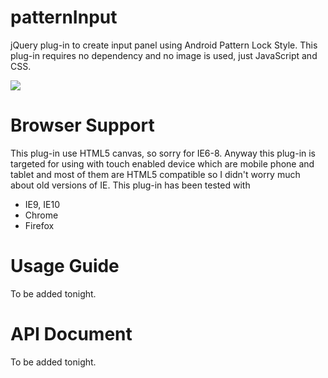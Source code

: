 patternInput
============

jQuery plug-in to create input panel using Android Pattern Lock Style. This plug-in requires no dependency and no image is used, just JavaScript and CSS.

<img src="https://dl.dropbox.com/u/9868650/patternInput/screenshot.png">

Browser Support
===============

This plug-in use HTML5 canvas, so sorry for IE6-8. Anyway this plug-in is targeted for using with touch enabled device which are mobile phone and tablet and most of them are HTML5 compatible so I didn't worry much about old versions of IE. This plug-in has been tested with
- IE9, IE10
- Chrome
- Firefox

Usage Guide
===========
To be added tonight.

API Document
============
To be added tonight.
